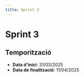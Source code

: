 ```yaml
---
title: Sprint 3
---
```

# Sprint 3
## Temporització
- __Data d'inici__: 31/03/2025
- __Data de finalització__: 11/04/2025

